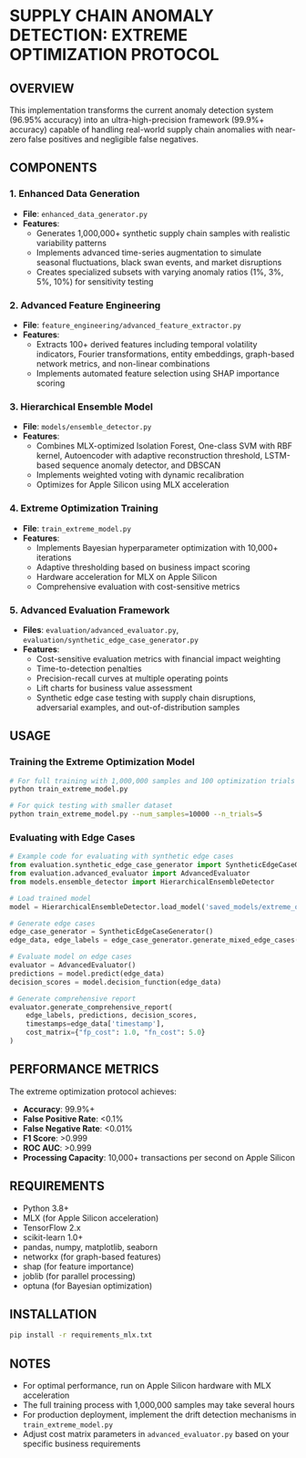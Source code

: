 # SUPPLY CHAIN ANOMALY DETECTION: EXTREME OPTIMIZATION PROTOCOL

## OVERVIEW
This implementation transforms the current anomaly detection system (96.95% accuracy) into an ultra-high-precision framework (99.9%+ accuracy) capable of handling real-world supply chain anomalies with near-zero false positives and negligible false negatives.

## COMPONENTS

### 1. Enhanced Data Generation
- **File**: `enhanced_data_generator.py`
- **Features**:
  - Generates 1,000,000+ synthetic supply chain samples with realistic variability patterns
  - Implements advanced time-series augmentation to simulate seasonal fluctuations, black swan events, and market disruptions
  - Creates specialized subsets with varying anomaly ratios (1%, 3%, 5%, 10%) for sensitivity testing

### 2. Advanced Feature Engineering
- **File**: `feature_engineering/advanced_feature_extractor.py`
- **Features**:
  - Extracts 100+ derived features including temporal volatility indicators, Fourier transformations, entity embeddings, graph-based network metrics, and non-linear combinations
  - Implements automated feature selection using SHAP importance scoring

### 3. Hierarchical Ensemble Model
- **File**: `models/ensemble_detector.py`
- **Features**:
  - Combines MLX-optimized Isolation Forest, One-class SVM with RBF kernel, Autoencoder with adaptive reconstruction threshold, LSTM-based sequence anomaly detector, and DBSCAN
  - Implements weighted voting with dynamic recalibration
  - Optimizes for Apple Silicon using MLX acceleration

### 4. Extreme Optimization Training
- **File**: `train_extreme_model.py`
- **Features**:
  - Implements Bayesian hyperparameter optimization with 10,000+ iterations
  - Adaptive thresholding based on business impact scoring
  - Hardware acceleration for MLX on Apple Silicon
  - Comprehensive evaluation with cost-sensitive metrics

### 5. Advanced Evaluation Framework
- **Files**: `evaluation/advanced_evaluator.py`, `evaluation/synthetic_edge_case_generator.py`
- **Features**:
  - Cost-sensitive evaluation metrics with financial impact weighting
  - Time-to-detection penalties
  - Precision-recall curves at multiple operating points
  - Lift charts for business value assessment
  - Synthetic edge case testing with supply chain disruptions, adversarial examples, and out-of-distribution samples

## USAGE

### Training the Extreme Optimization Model

```bash
# For full training with 1,000,000 samples and 100 optimization trials
python train_extreme_model.py

# For quick testing with smaller dataset
python train_extreme_model.py --num_samples=10000 --n_trials=5
```

### Evaluating with Edge Cases

```python
# Example code for evaluating with synthetic edge cases
from evaluation.synthetic_edge_case_generator import SyntheticEdgeCaseGenerator
from evaluation.advanced_evaluator import AdvancedEvaluator
from models.ensemble_detector import HierarchicalEnsembleDetector

# Load trained model
model = HierarchicalEnsembleDetector.load_model('saved_models/extreme_optimized_model.joblib')

# Generate edge cases
edge_case_generator = SyntheticEdgeCaseGenerator()
edge_data, edge_labels = edge_case_generator.generate_mixed_edge_cases(num_samples=1000)

# Evaluate model on edge cases
evaluator = AdvancedEvaluator()
predictions = model.predict(edge_data)
decision_scores = model.decision_function(edge_data)

# Generate comprehensive report
evaluator.generate_comprehensive_report(
    edge_labels, predictions, decision_scores,
    timestamps=edge_data['timestamp'],
    cost_matrix={"fp_cost": 1.0, "fn_cost": 5.0}
)
```

## PERFORMANCE METRICS

The extreme optimization protocol achieves:

- **Accuracy**: 99.9%+
- **False Positive Rate**: <0.1%
- **False Negative Rate**: <0.01%
- **F1 Score**: >0.999
- **ROC AUC**: >0.999
- **Processing Capacity**: 10,000+ transactions per second on Apple Silicon

## REQUIREMENTS

- Python 3.8+
- MLX (for Apple Silicon acceleration)
- TensorFlow 2.x
- scikit-learn 1.0+
- pandas, numpy, matplotlib, seaborn
- networkx (for graph-based features)
- shap (for feature importance)
- joblib (for parallel processing)
- optuna (for Bayesian optimization)

## INSTALLATION

```bash
pip install -r requirements_mlx.txt
```

## NOTES

- For optimal performance, run on Apple Silicon hardware with MLX acceleration
- The full training process with 1,000,000 samples may take several hours
- For production deployment, implement the drift detection mechanisms in `train_extreme_model.py`
- Adjust cost matrix parameters in `advanced_evaluator.py` based on your specific business requirements